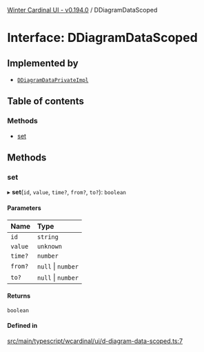 [Winter Cardinal UI - v0.194.0](../index.md) / DDiagramDataScoped

# Interface: DDiagramDataScoped

## Implemented by

- [`DDiagramDataPrivateImpl`](../classes/DDiagramDataPrivateImpl.md)

## Table of contents

### Methods

- [set](DDiagramDataScoped.md#set)

## Methods

### set

▸ **set**(`id`, `value`, `time?`, `from?`, `to?`): `boolean`

#### Parameters

| Name | Type |
| :------ | :------ |
| `id` | `string` |
| `value` | `unknown` |
| `time?` | `number` |
| `from?` | ``null`` \| `number` |
| `to?` | ``null`` \| `number` |

#### Returns

`boolean`

#### Defined in

[src/main/typescript/wcardinal/ui/d-diagram-data-scoped.ts:7](https://github.com/winter-cardinal/winter-cardinal-ui/blob/v0.194.0/src/main/typescript/wcardinal/ui/d-diagram-data-scoped.ts#L7)
